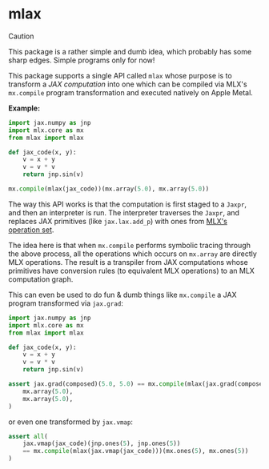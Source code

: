 # mlax

> [!CAUTION]
> This package is a rather simple and dumb idea, which probably has some sharp edges. Simple programs only for now!

This package supports a single API called `mlax` whose purpose is to transform a _JAX computation_ into one which can be compiled via MLX's `mx.compile` program transformation and executed natively on Apple Metal.

**Example:**
```python
import jax.numpy as jnp
import mlx.core as mx
from mlax import mlax

def jax_code(x, y):
    v = x + y
    v = v * v
    return jnp.sin(v)

mx.compile(mlax(jax_code))(mx.array(5.0), mx.array(5.0))
```

The way this API works is that the computation is first staged to a `Jaxpr`, and then an interpreter is run. The interpreter traverses the `Jaxpr`, and replaces JAX primitives (like `jax.lax.add_p`) with ones from [MLX's operation set](https://ml-explore.github.io/mlx/build/html/python/ops.html).

The idea here is that when `mx.compile` performs symbolic tracing through the above process, all the operations which occurs on `mx.array` are directly MLX operations. The result is a transpiler from JAX computations whose primitives have conversion rules (to equivalent MLX operations) to an MLX computation graph.

This can even be used to do fun & dumb things like `mx.compile` a JAX program transformed via `jax.grad`:

```python
import jax.numpy as jnp
import mlx.core as mx
from mlax import mlax

def jax_code(x, y):
    v = x + y
    v = v * v
    return jnp.sin(v)

assert jax.grad(composed)(5.0, 5.0) == mx.compile(mlax(jax.grad(composed)))(
    mx.array(5.0),
    mx.array(5.0),
)
```

or even one transformed by `jax.vmap`:

```python
assert all(
    jax.vmap(jax_code)(jnp.ones(5), jnp.ones(5))
    == mx.compile(mlax(jax.vmap(jax_code)))(mx.ones(5), mx.ones(5))
)
```
